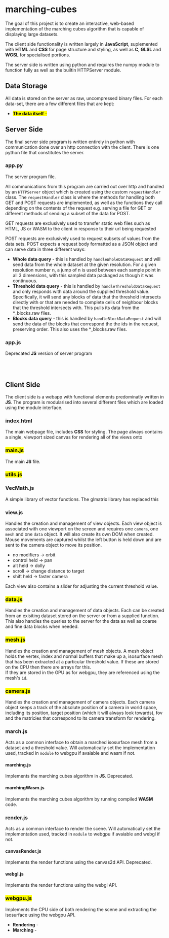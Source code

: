 # marching-cubes

The goal of this project is to create an interactive, web-based implementation of the marching cubes algorithm that is capable of displaying large datasets.

The client side functionality is written largely in **JavaScript**, suplemented with **HTML** and **CSS** for page structure and styling, as well as **C**, **GLSL** and **WGSL** for specialised portions.

The server side is written using python and requires the numpy module to function fully as well as the builtin HTTPServer module.

## Data Storage

All data is stored on the server as raw, uncompressed binary files. For each data-set, there are a few different files that are kept:
* <mark>**The data itself** - 

## Server Side

The final server side program is written entirely in python with communication done over an http connection with the client. There is one python file that constitutes the server.

### app.py
The server program file.

All communications from this program are carried out over http and handled by an `HTTPServer` object which is created using the custom `requestHandler` class. The `requestHandler` class is where the methods for handling both GET and POST requests are implemented, as well as the functions they call depending on the contents of the request e.g. serving a file for GET or different methods of sending a subset of the data for POST.

GET requests are exclusively used to transfer static web files such as HTML, JS or WASM to the client in response to their url being requested

POST requests are exclusively used to request subsets of values from the data sets. POST expects a request body formatted as a JSON object and can serve data in three different ways:
* **Whole data query** - this is handled by `handleWholeDataRequest` and will send data from the whole dataset at the given resolution. For a given resolution number n, a jump of n is used between each sample point in all 3 dimensions, with this sampled data packaged as though it was continuous. 
* **Threshold data query** - this is handled by `handleThresholdDataRequest` and only responds with data around the supplied threshold value. Specifically, it will send any blocks of data that the threshold intersects directly with or that are needed to complete cells of neighbour blocks that the threshold intersects with. This pulls its data from the \*\_blocks.raw files.
*  **Blocks data query** - this is handled by `handleBlockDataRequest` and will send the data of the blocks that correspond the the ids in the request, preserving order. This also uses the \*\_blocks.raw files.


### app.js
Deprecated **JS** version of server program  

<br><br>

## Client Side
The client side is a webapp with functional elements predominatly written in **JS**. The program is modularised into several different files which are loaded using the module interface.

### index.html
The main webpage file, includes **CSS** for styling. The page always contains a single, viewport sized canvas for rendering all of the views onto


### <mark>main.js
The main **JS** file.

### <mark>utils.js

### VecMath.js
A simple library of vector functions. The glmatrix library has replaced this

### view.js
Handles the creation and management of view objects. Each view object is associated with one viewport on the screen and requires one `camera`, one `mesh` and one `data` object. It will also create its own DOM when created.  
Mouse movements are captured whilst the left button is held down and are sent to the camera object to move its position.  

* no modifiers -> orbit
* control held -> pan
* alt held -> dolly
* scroll -> change distance to target
* shift held -> faster camera

Each view also contains a slider for adjusting the current threshold value.

### <mark>data.js
Handles the creation and management of data objects. Each can be created from an exisiting dataset stored on the server or from a supplied function. This also handles the queries to the server for the data as well as coarse and fine data blocks when needed.

### <mark>mesh.js
Handles the creation and management of mesh objects. A mesh object holds the vertex, index and normal buffers that make up a, isosurface mesh that has been extracted at a particular threshold value. If these are stored on the CPU then there are arrays for this.  
If they are stored in the GPU as for webgpu, they are referenced using the mesh's `id`.

### <mark>camera.js
Handles the creation and management of camera objects. Each camera object keeps a track of the absolute position of a camera in world space, including its position, target position (which it will always look towards), fov and the matricies that correspond to its camera transform for rendering.


### march.js
Acts as a common interface to obtain a marched isosurface mesh from a dataset and a threshold value. Will automatically set the implementation used, tracked in `module` to webgpu if avaiable and wasm if not.
#### marching.js
Implements the marching cubes algorithm in **JS**. Deprecated.
#### marchingWasm.js
Implements the marching cubes algorithm by running compiled **WASM** code.


### render.js
Acts as a common interface to render the scene. Will automatically set the implementation used, tracked in `module` to webgpu if avaiable and webgl if not.
#### canvasRender.js
Implements the render functions using the canvas2d API. Deprecated.
#### webgl.js
Implements the render functions using the webgl API.

### <mark>webgpu.js
Implements the CPU side of both rendering the scene and extracting the isosurface using the webgpu API.

* **Rendering** - 
* **Marching** - 

